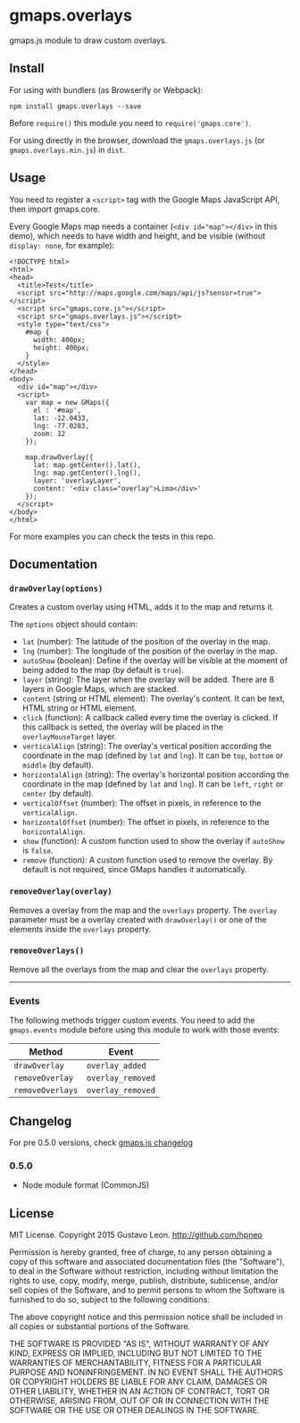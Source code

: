 # gmaps.overlays

gmaps.js module to draw custom overlays.

## Install

For using with bundlers (as Browserify or Webpack):

`npm install gmaps.overlays --save`

Before `require()` this module you need to `require('gmaps.core')`.

For using directly in the browser, download the `gmaps.overlays.js` (or `gmaps.overlays.min.js`) in `dist`.

## Usage

You need to register a `<script>` tag with the Google Maps JavaScript API, then import gmaps.core.

Every Google Maps map needs a container (`<div id="map"></div>` in this demo), which needs to have width and height, and be visible (without `display: none`, for example):

```
<!DOCTYPE html>
<html>
<head>
  <title>Test</title>
  <script src="http://maps.google.com/maps/api/js?sensor=true"></script>
  <script src="gmaps.core.js"></script>
  <script src="gmaps.overlays.js"></script>
  <style type="text/css">
    #map {
      width: 400px;
      height: 400px;
    }
  </style>
</head>
<body>
  <div id="map"></div>
  <script>
    var map = new GMaps({
      el : '#map',
      lat: -12.0433,
      lng: -77.0283,
      zoom: 12
    });

    map.drawOverlay({
      lat: map.getCenter().lat(),
      lng: map.getCenter().lng(),
      layer: 'overlayLayer',
      content: '<div class="overlay">Lima</div>'
    });
  </script>
</body>
</html>
```

For more examples you can check the tests in this repo.

## Documentation

### `drawOverlay(options)`

Creates a custom overlay using HTML, adds it to the map and returns it.

The `options` object should contain:

* `lat` (number): The latitude of the position of the overlay in the map.
* `lng` (number): The longitude of the position of the overlay in the map.
* `autoShow` (boolean): Define if the overlay will be visible at the moment of being added to the map (by default is `true`).
* `layer` (string): The layer when the overlay will be added. There are 8 layers in Google Maps, which are stacked.
* `content` (string or HTML element): The overlay's content. It can be text, HTML string or HTML element.
* `click` (function): A callback called every time the overlay is clicked. If this callback is setted, the overlay will be placed in the `overlayMouseTarget` layer.
* `verticalAlign` (string): The overlay's vertical position according the coordinate in the map (defined by `lat` and `lng`). It can be `top`, `bottom` or `middle` (by default).
* `horizontalAlign` (string): The overlay's horizontal position according the coordinate in the map (defined by `lat` and `lng`). It can be `left`, `right` or `center` (by default).
* `verticalOffset` (number): The offset in pixels, in reference to the `verticalAlign`.
* `horizontalOffset` (number): The offset in pixels, in reference to the `horizontalAlign`.
* `show` (function): A custom function used to show the overlay if `autoShow` is `false`.
* `remove` (function): A custom function used to remove the overlay. By default is not required, since GMaps handles it automatically.

### `removeOverlay(overlay)`

Removes a overlay from the map and the `overlays` property. The `overlay` parameter must be a overlay created with `drawOverlay()` or one of the elements inside the `overlays` property.

### `removeOverlays()`

Remove all the overlays from the map and clear the `overlays` property.

---

### Events

The following methods trigger custom events. You need to add the `gmaps.events` module before using this module to work with those events:

| Method | Event |
| ------ | ----- |
| `drawOverlay` | `overlay_added` |
| `removeOverlay` | `overlay_removed` |
| `removeOverlays` | `overlay_removed` |

## Changelog

For pre 0.5.0 versions, check [gmaps.js changelog](https://github.com/hpneo/gmaps#changelog)

### 0.5.0

* Node module format (CommonJS)

## License

MIT License. Copyright 2015 Gustavo Leon. http://github.com/hpneo

Permission is hereby granted, free of charge, to any
person obtaining a copy of this software and associated
documentation files (the "Software"), to deal in the
Software without restriction, including without limitation
the rights to use, copy, modify, merge, publish,
distribute, sublicense, and/or sell copies of the
Software, and to permit persons to whom the Software is
furnished to do so, subject to the following conditions:

The above copyright notice and this permission notice
shall be included in all copies or substantial portions of
the Software.

THE SOFTWARE IS PROVIDED "AS IS", WITHOUT WARRANTY OF ANY
KIND, EXPRESS OR IMPLIED, INCLUDING BUT NOT LIMITED TO THE
WARRANTIES OF MERCHANTABILITY, FITNESS FOR A PARTICULAR
PURPOSE AND NONINFRINGEMENT. IN NO EVENT SHALL THE AUTHORS
OR COPYRIGHT HOLDERS BE LIABLE FOR ANY CLAIM, DAMAGES OR
OTHER LIABILITY, WHETHER IN AN ACTION OF CONTRACT, TORT OR
OTHERWISE, ARISING FROM, OUT OF OR IN CONNECTION WITH THE
SOFTWARE OR THE USE OR OTHER DEALINGS IN THE SOFTWARE.
